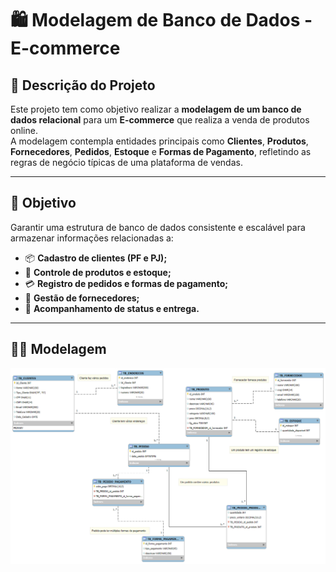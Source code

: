 # 🛍️ Modelagem de Banco de Dados - E-commerce

## 📘 Descrição do Projeto

Este projeto tem como objetivo realizar a **modelagem de um banco de dados relacional** para um **E-commerce** que realiza a venda de produtos online.  
A modelagem contempla entidades principais como **Clientes**, **Produtos**, **Fornecedores**, **Pedidos**, **Estoque** e **Formas de Pagamento**, refletindo as regras de negócio típicas de uma plataforma de vendas.

---

## 🎯 Objetivo

Garantir uma estrutura de banco de dados consistente e escalável para armazenar informações relacionadas a:

- 📦 **Cadastro de clientes (PF e PJ);**  
- 🧾 **Controle de produtos e estoque;**  
- 💳 **Registro de pedidos e formas de pagamento;**  
- 🏢 **Gestão de fornecedores;**  
- 🚚 **Acompanhamento de status e entrega.**

---

## ✍🏽 Modelagem

![Modelagem do Banco de Dados E-commerce](Modelagem%20Dados%20Banco%20de%20Dados%20E-Commerce.png)


